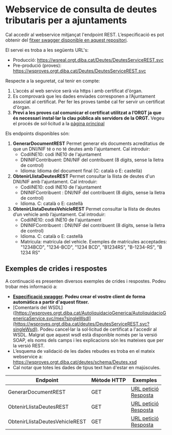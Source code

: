 # Webservice de consulta de deutes tributaris per a ajuntaments

Cal accedir al webservice mitjançat l'endpoint REST. L’especificació es pot obtenir del [fitxer swagger disponible en aquest repositori](https://github.com/organisme-de-gestio-tributaria/consulta-deutes-tributaris/blob/main/swagger%20DeutesTributs.json).

El servei es troba a les següents URL's:
* Producció: https://wsreal.orgt.diba.cat/Deutes/DeutesServiceREST.svc 
* Pre-produció (proves): https://wsproves.orgt.diba.cat/Deutes/DeutesServiceREST.svc

Respecte a la seguretat, cal tenir en compte:
1. L’accés al web service serà via https i amb certificat d'òrgan. 
1. Es comprovarà que les dades enviades corresponen a l’Ajuntament associat al certificat. Per fer les proves també cal fer servir un certificat d'òrgan.
1. **Previ a les proves cal comunicar el certificat utilitzat a l’ORGT ja que és necessari instal·lar la clau pública als servidors de la ORGT.** Vegeu el procés de sol·licitud a la [pàgina principal](https://github.com/organisme-de-gestio-tributaria/organisme-de-gestio-tributaria)

Els endpoints disponibles són:
1. **GenerarDocumentREST** Permet generar els documents acreditatius de que un DNI/NIF té o no té deutes amb l'ajuntament. Cal introduir:
   - CodiINE10: codi INE10 de l'ajuntament
   - DNINIFContribuent: DNI/NIF del contribuent (8 dígits, sense la lletra de control)
   - Idioma: Idioma del document final (C: català o E: castellà)
1. **ObtenirLlistaDeutesREST** Permet consultar la llista de deutes d'un DNI/NIF amb l'ajuntament. Cal introduir:
   - CodiINE10: codi INE10 de l'ajuntament
   - DNINIFContribuent : DNI/NIF del contribuent (8 dígits, sense la lletra de control)
   - Idioma. C: català o E: castellà
1. **ObtenirLlistaDeutesVehicleREST** Permet consultar la llista de deutes d’un vehicle amb l’ajuntament. Cal introduir:
   - CodiINE10: codi INE10 de l'ajuntament
   - DNINIFContribuent : DNI/NIF del contribuent (8 dígits, sense la lletra de control)
   - Idioma. C: català o E: castellà
   - Matrícula: matrícula del vehicle. Exemples de matrícules acceptades: "1234BCD", "1234-BCD", "1234 BCD", "B1234RS", "B-1234-RS", "B 1234 RS"


## Exemples de crides i respostes
A continuació es presenten diversos exemples de crides i respostes. Podeu trobar més informació a:
* **[Especificació swagger]([https://github.com/organisme-de-gestio-tributaria/autoliquidacio-generica/blob/main/swagger%20AutoliquidacioGenerica.json](https://github.com/organisme-de-gestio-tributaria/consulta-deutes-tributaris/blob/main/swagger%20DeutesTributs.json)). Podeu crear el vostre client de forma automàtica a partir d'aquest fitxer.**
* [Comentaris del WSDL]([https://wsproves.orgt.diba.cat/AutoliquidacioGenerica/AutoliquidacioGenericaService.svc/mex?singleWsdl](https://wsproves.orgt.diba.cat/deutes/DeutesServiceREST.svc?singleWsdl). Podeu cancel·lar la sol·licitud de certificat a l'accedir al WSDL. Malgrat que aquest wsdl està disponible només per la versió SOAP, els noms dels camps i les explicacions són les mateixes que per la versió REST.
* L’esquema de validació de les dades rebudes es troba en el mateix webservice a: https://wsproves.orgt.diba.cat/deutes/schema/Deutes.xsd 
* Cal notar que totes les dades de tipus text han d'estar en majúscules.

| Endpoint | Mètode HTTP | Exemples |
|---|---|---|
| GenerarDocumentREST | GET | [URL petició](http://wsproves.orgt.diba.cat/Deutes/DeutesServiceREST.svc/GenerarDocumentREST?DNINIFContribuent=00000000&CodiINE10=0810170005&Idioma=C) <br> [Resposta]()
| ObtenirLlistaDeutesREST | GET | [URL petició](http://wsproves.orgt.diba.cat/Deutes/DeutesServiceREST.svc/ObtenirLlistaDeutesREST?DNINIFContribuent=00000000&CodiINE10=0810170005&Idioma=C) <br> [Resposta]()
| ObtenirLlistaDeutesVehicleREST | GET | [URL petició](http://wsproves.orgt.diba.cat/Deutes/DeutesServiceREST.svc/ObtenirLlistaDeutesVehicleREST?DNINIFContribuent=00000000&CodiINE10=0810170005&Idioma=C&Matricula=1234ABC) <br> [Resposta]()



